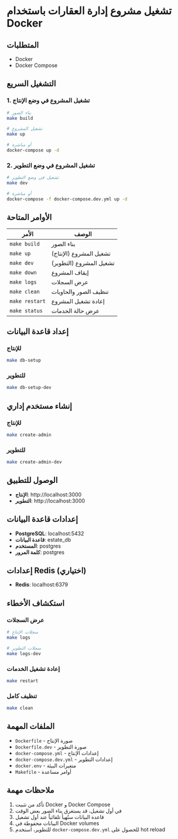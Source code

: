 # تشغيل مشروع إدارة العقارات باستخدام Docker

## المتطلبات

- Docker
- Docker Compose

## التشغيل السريع

### 1. تشغيل المشروع في وضع الإنتاج

```bash
# بناء الصور
make build

# تشغيل المشروع
make up

# أو مباشرة
docker-compose up -d
```

### 2. تشغيل المشروع في وضع التطوير

```bash
# تشغيل في وضع التطوير
make dev

# أو مباشرة
docker-compose -f docker-compose.dev.yml up -d
```

## الأوامر المتاحة

| الأمر | الوصف |
|-------|--------|
| `make build` | بناء الصور |
| `make up` | تشغيل المشروع (الإنتاج) |
| `make dev` | تشغيل المشروع (التطوير) |
| `make down` | إيقاف المشروع |
| `make logs` | عرض السجلات |
| `make clean` | تنظيف الصور والحاويات |
| `make restart` | إعادة تشغيل المشروع |
| `make status` | عرض حالة الخدمات |

## إعداد قاعدة البيانات

### للإنتاج
```bash
make db-setup
```

### للتطوير
```bash
make db-setup-dev
```

## إنشاء مستخدم إداري

### للإنتاج
```bash
make create-admin
```

### للتطوير
```bash
make create-admin-dev
```

## الوصول للتطبيق

- **الإنتاج**: http://localhost:3000
- **التطوير**: http://localhost:3000

## إعدادات قاعدة البيانات

- **PostgreSQL**: localhost:5432
- **قاعدة البيانات**: estate_db
- **المستخدم**: postgres
- **كلمة المرور**: postgres

## إعدادات Redis (اختياري)

- **Redis**: localhost:6379

## استكشاف الأخطاء

### عرض السجلات
```bash
# سجلات الإنتاج
make logs

# سجلات التطوير
make logs-dev
```

### إعادة تشغيل الخدمات
```bash
make restart
```

### تنظيف كامل
```bash
make clean
```

## الملفات المهمة

- `Dockerfile` - صورة الإنتاج
- `Dockerfile.dev` - صورة التطوير
- `docker-compose.yml` - إعدادات الإنتاج
- `docker-compose.dev.yml` - إعدادات التطوير
- `docker.env` - متغيرات البيئة
- `Makefile` - أوامر مساعدة

## ملاحظات مهمة

1. تأكد من تثبيت Docker و Docker Compose
2. في أول تشغيل، قد يستغرق بناء الصور بعض الوقت
3. قاعدة البيانات ستُهيأ تلقائياً عند أول تشغيل
4. البيانات محفوظة في Docker volumes
5. للتطوير، استخدم `docker-compose.dev.yml` للحصول على hot reload
